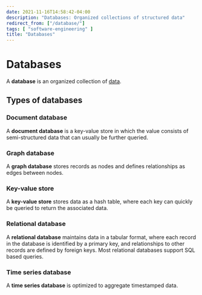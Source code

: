 ```yaml
---
date: 2021-11-16T14:58:42-04:00
description: "Databases: Organized collections of structured data"
redirect_from: ["/database/"]
tags: [ "software-engineering" ]
title: "Databases"
---
```


# Databases

A **database** is an organized collection of [data](data.md).

## Types of databases

### Document database

A **document database** is a key-value store in which the value consists of semi-structured data that can usually be further queried.

### Graph database

A **graph database** stores records as nodes and defines relationships as edges between nodes.

### Key-value store

A **key-value store** stores data as a hash table, where each key can quickly be queried to return the associated data.

### Relational database

A **relational database** maintains data in a tabular format, where each record in the database is identified by a primary key, and relationships to other records are defined by foreign keys. Most relational databases support SQL based queries.

### Time series database

A **time series database** is optimized to aggregate timestamped data.
